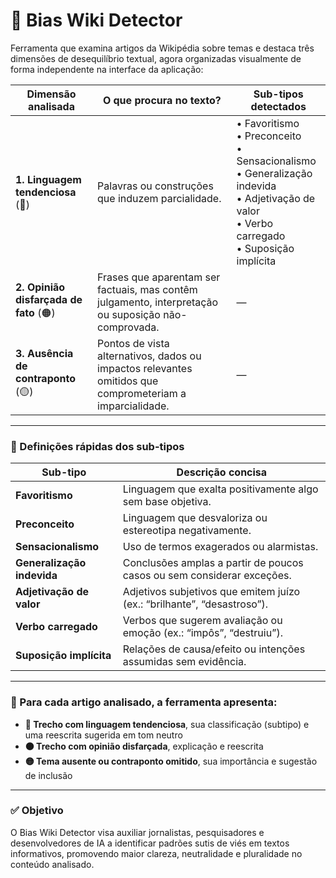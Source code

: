 # 🧠 Bias Wiki Detector

Ferramenta que examina artigos da Wikipédia sobre temas e destaca três dimensões de desequilíbrio textual, agora organizadas visualmente de forma independente na interface da aplicação:

| Dimensão analisada | O que procura no texto? | Sub-tipos detectados |
|--------------------|-------------------------|----------------------|
| **1. Linguagem tendenciosa** (🔴) | Palavras ou construções que induzem parcialidade. | • Favoritismo<br>• Preconceito<br>• Sensacionalismo<br>• Generalização indevida<br>• Adjetivação de valor<br>• Verbo carregado<br>• Suposição implícita |
| **2. Opinião disfarçada de fato** (🟠) | Frases que aparentam ser factuais, mas contêm julgamento, interpretação ou suposição não-comprovada. | — |
| **3. Ausência de contraponto** (🟡) | Pontos de vista alternativos, dados ou impactos relevantes omitidos que comprometeriam a imparcialidade. | — |

---

### 📘 Definições rápidas dos sub-tipos

| Sub-tipo | Descrição concisa |
|----------|------------------|
| **Favoritismo** | Linguagem que exalta positivamente algo sem base objetiva. |
| **Preconceito** | Linguagem que desvaloriza ou estereotipa negativamente. |
| **Sensacionalismo** | Uso de termos exagerados ou alarmistas. |
| **Generalização indevida** | Conclusões amplas a partir de poucos casos ou sem considerar exceções. |
| **Adjetivação de valor** | Adjetivos subjetivos que emitem juízo (ex.: “brilhante”, “desastroso”). |
| **Verbo carregado** | Verbos que sugerem avaliação ou emoção (ex.: “impôs”, “destruiu”). |
| **Suposição implícita** | Relações de causa/efeito ou intenções assumidas sem evidência. |

---

### 📄 Para cada artigo analisado, a ferramenta apresenta:

- **🔴 Trecho com linguagem tendenciosa**, sua classificação (subtipo) e uma reescrita sugerida em tom neutro
- **🟠 Trecho com opinião disfarçada**, explicação e reescrita
- **🟡 Tema ausente ou contraponto omitido**, sua importância e sugestão de inclusão

---

### ✅ Objetivo

O Bias Wiki Detector visa auxiliar jornalistas, pesquisadores e desenvolvedores de IA a identificar padrões sutis de viés em textos informativos, promovendo maior clareza, neutralidade e pluralidade no conteúdo analisado.
